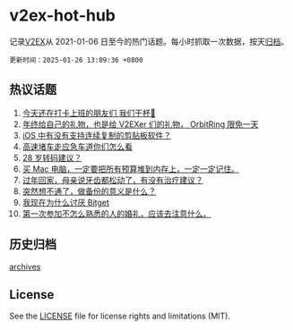 # v2ex-hot-hub

 记录[V2EX](https://www.v2ex.com/)从 2021-01-06 日至今的热门话题。每小时抓取一次数据，按天[归档](archives)。

`更新时间：2025-01-26 13:09:36 +0800`

## 热议话题

1. [今天还在打卡上班的朋友们 我们干杯🍻](https://www.v2ex.com/t/1107877)
1. [年终给自己的礼物，也是给 V2EXer 们的礼物， OrbitRing 限免一天](https://www.v2ex.com/t/1107785)
1. [iOS 中有没有支持连续复制的剪贴板软件？](https://www.v2ex.com/t/1107813)
1. [高速堵车走应急车道你们怎么看](https://www.v2ex.com/t/1107810)
1. [28 岁转码建议？](https://www.v2ex.com/t/1107827)
1. [买 Mac 电脑，一定要把所有预算堆到内存上，一定一定记住。](https://www.v2ex.com/t/1107853)
1. [过年回家，母亲说牙齿都松动了，有没有治疗建议？](https://www.v2ex.com/t/1107811)
1. [突然想不通了，做备份的意义是什么？](https://www.v2ex.com/t/1107879)
1. [我现在为什么讨厌 Bitget](https://www.v2ex.com/t/1107778)
1. [第一次参加不怎么熟悉的人的婚礼，应该去注意什么。](https://www.v2ex.com/t/1107842)

## 历史归档

[archives](archives)

## License

See the [LICENSE](LICENSE) file for license rights and limitations (MIT).
